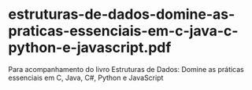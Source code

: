 # estruturas-de-dados-domine-as-praticas-essenciais-em-c-java-c-python-e-javascript.pdf
Para acompanhamento do livro Estruturas de Dados: Domine as práticas essenciais em C, Java, C#, Python e JavaScript
